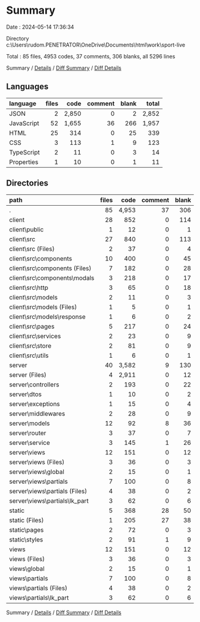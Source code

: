 # Summary

Date : 2024-05-14 17:36:34

Directory c:\\Users\\rudom.PENETRATOR\\OneDrive\\Documents\\html\\work\\sport-live

Total : 85 files,  4953 codes, 37 comments, 306 blanks, all 5296 lines

Summary / [Details](details.md) / [Diff Summary](diff.md) / [Diff Details](diff-details.md)

## Languages
| language | files | code | comment | blank | total |
| :--- | ---: | ---: | ---: | ---: | ---: |
| JSON | 2 | 2,850 | 0 | 2 | 2,852 |
| JavaScript | 52 | 1,655 | 36 | 266 | 1,957 |
| HTML | 25 | 314 | 0 | 25 | 339 |
| CSS | 3 | 113 | 1 | 9 | 123 |
| TypeScript | 2 | 11 | 0 | 3 | 14 |
| Properties | 1 | 10 | 0 | 1 | 11 |

## Directories
| path | files | code | comment | blank | total |
| :--- | ---: | ---: | ---: | ---: | ---: |
| . | 85 | 4,953 | 37 | 306 | 5,296 |
| client | 28 | 852 | 0 | 114 | 966 |
| client\\public | 1 | 12 | 0 | 1 | 13 |
| client\\src | 27 | 840 | 0 | 113 | 953 |
| client\\src (Files) | 2 | 37 | 0 | 4 | 41 |
| client\\src\\components | 10 | 400 | 0 | 45 | 445 |
| client\\src\\components (Files) | 7 | 182 | 0 | 28 | 210 |
| client\\src\\components\\modals | 3 | 218 | 0 | 17 | 235 |
| client\\src\\http | 3 | 65 | 0 | 18 | 83 |
| client\\src\\models | 2 | 11 | 0 | 3 | 14 |
| client\\src\\models (Files) | 1 | 5 | 0 | 1 | 6 |
| client\\src\\models\\response | 1 | 6 | 0 | 2 | 8 |
| client\\src\\pages | 5 | 217 | 0 | 24 | 241 |
| client\\src\\services | 2 | 23 | 0 | 9 | 32 |
| client\\src\\store | 2 | 81 | 0 | 9 | 90 |
| client\\src\\utils | 1 | 6 | 0 | 1 | 7 |
| server | 40 | 3,582 | 9 | 130 | 3,721 |
| server (Files) | 4 | 2,911 | 0 | 12 | 2,923 |
| server\\controllers | 2 | 193 | 0 | 22 | 215 |
| server\\dtos | 1 | 10 | 0 | 2 | 12 |
| server\\exceptions | 1 | 15 | 0 | 4 | 19 |
| server\\middlewares | 2 | 28 | 0 | 9 | 37 |
| server\\models | 12 | 92 | 8 | 36 | 136 |
| server\\router | 3 | 37 | 0 | 7 | 44 |
| server\\service | 3 | 145 | 1 | 26 | 172 |
| server\\views | 12 | 151 | 0 | 12 | 163 |
| server\\views (Files) | 3 | 36 | 0 | 3 | 39 |
| server\\views\\global | 2 | 15 | 0 | 1 | 16 |
| server\\views\\partials | 7 | 100 | 0 | 8 | 108 |
| server\\views\\partials (Files) | 4 | 38 | 0 | 2 | 40 |
| server\\views\\partials\\lk_part | 3 | 62 | 0 | 6 | 68 |
| static | 5 | 368 | 28 | 50 | 446 |
| static (Files) | 1 | 205 | 27 | 38 | 270 |
| static\\pages | 2 | 72 | 0 | 3 | 75 |
| static\\styles | 2 | 91 | 1 | 9 | 101 |
| views | 12 | 151 | 0 | 12 | 163 |
| views (Files) | 3 | 36 | 0 | 3 | 39 |
| views\\global | 2 | 15 | 0 | 1 | 16 |
| views\\partials | 7 | 100 | 0 | 8 | 108 |
| views\\partials (Files) | 4 | 38 | 0 | 2 | 40 |
| views\\partials\\lk_part | 3 | 62 | 0 | 6 | 68 |

Summary / [Details](details.md) / [Diff Summary](diff.md) / [Diff Details](diff-details.md)